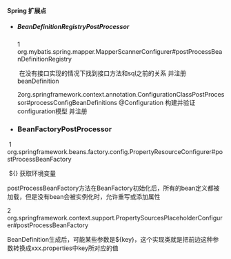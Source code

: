 #### Spring 扩展点

- ##### BeanDefinitionRegistryPostProcessor 

   1 org.mybatis.spring.mapper.MapperScannerConfigurer#postProcessBeanDefinitionRegistry

  ​    在没有接口实现的情况下找到接口方法和sql之前的关系 并注册beanDefinition

  2org.springframework.context.annotation.ConfigurationClassPostProcessor#processConfigBeanDefinitions @Configuration 构建并验证configuration模型 并注册

- ### BeanFactoryPostProcessor

​       1 org.springframework.beans.factory.config.PropertyResourceConfigurer#postProcessBeanFactory 

​                ${} 获取环境变量

​				postProcessBeanFactory方法在BeanFactory初始化后，所有的bean定义都被加载，但是没有bean会被实例化时，允许重写或添加属性



   2 org.springframework.context.support.PropertySourcesPlaceholderConfigurer#postProcessBeanFactory 

​     BeanDefinition生成后，可能某些参数是${key}，这个实现类就是把前边这种参数转换成xxx.properties中key所对应的值